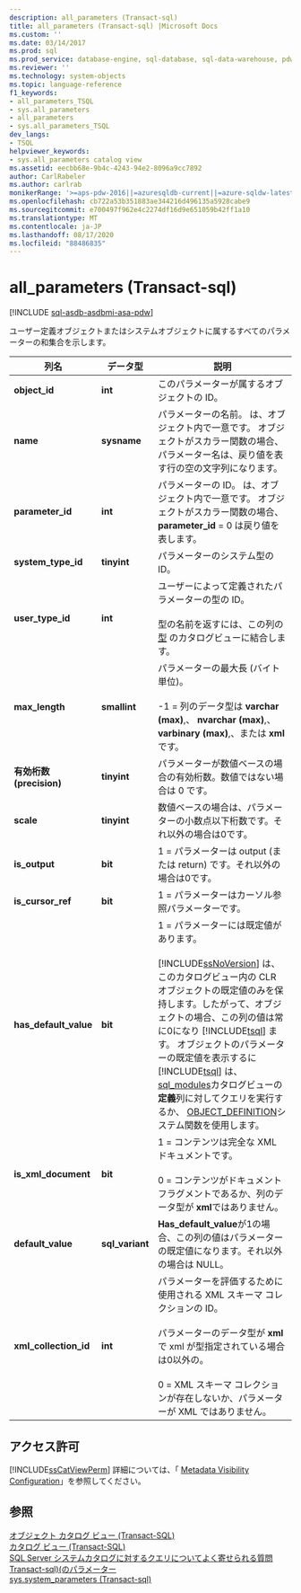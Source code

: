```yaml
---
description: all_parameters (Transact-sql)
title: all_parameters (Transact-sql) |Microsoft Docs
ms.custom: ''
ms.date: 03/14/2017
ms.prod: sql
ms.prod_service: database-engine, sql-database, sql-data-warehouse, pdw
ms.reviewer: ''
ms.technology: system-objects
ms.topic: language-reference
f1_keywords:
- all_parameters_TSQL
- sys.all_parameters
- all_parameters
- sys.all_parameters_TSQL
dev_langs:
- TSQL
helpviewer_keywords:
- sys.all_parameters catalog view
ms.assetid: eecbb68e-9b4c-4243-94e2-8096a9cc7892
author: CarlRabeler
ms.author: carlrab
monikerRange: '>=aps-pdw-2016||=azuresqldb-current||=azure-sqldw-latest||>=sql-server-2016||=sqlallproducts-allversions||>=sql-server-linux-2017||=azuresqldb-mi-current'
ms.openlocfilehash: cb722a53b351883ae344216d496135a5928cabe9
ms.sourcegitcommit: e700497f962e4c2274df16d9e651059b42ff1a10
ms.translationtype: MT
ms.contentlocale: ja-JP
ms.lasthandoff: 08/17/2020
ms.locfileid: "88486835"
---
```

# <a name="sysall_parameters-transact-sql"></a>all_parameters (Transact-sql)
[!INCLUDE [sql-asdb-asdbmi-asa-pdw](../../includes/applies-to-version/sql-asdb-asdbmi-asa-pdw.md)]

  ユーザー定義オブジェクトまたはシステムオブジェクトに属するすべてのパラメーターの和集合を示します。  
  
|列名|データ型|説明|  
|-----------------|---------------|-----------------|  
|**object_id**|**int**|このパラメーターが属するオブジェクトの ID。|  
|**name**|**sysname**|パラメーターの名前。 は、オブジェクト内で一意です。 オブジェクトがスカラー関数の場合、パラメーター名は、戻り値を表す行の空の文字列になります。|  
|**parameter_id**|**int**|パラメーターの ID。 は、オブジェクト内で一意です。 オブジェクトがスカラー関数の場合、 **parameter_id** = 0 は戻り値を表します。|  
|**system_type_id**|**tinyint**|パラメーターのシステム型の ID。|  
|**user_type_id**|**int**|ユーザーによって定義されたパラメーターの型の ID。<br /><br /> 型の名前を返すには、この列の [型](../../relational-databases/system-catalog-views/sys-types-transact-sql.md) のカタログビューに結合します。|  
|**max_length**|**smallint**|パラメーターの最大長 (バイト単位)。<br /><br /> -1 = 列のデータ型は **varchar (max)**,、 **nvarchar (max)**,、 **varbinary (max)**,、または **xml**です。|  
|**有効桁数 (precision)**|**tinyint**|パラメーターが数値ベースの場合の有効桁数。数値ではない場合は 0 です。|  
|**scale**|**tinyint**|数値ベースの場合は、パラメーターの小数点以下桁数です。それ以外の場合は0です。|  
|**is_output**|**bit**|1 = パラメーターは output (または return) です。それ以外の場合は0です。|  
|**is_cursor_ref**|**bit**|1 = パラメーターはカーソル参照パラメーターです。|  
|**has_default_value**|**bit**|1 = パラメーターには既定値があります。<br /><br /> [!INCLUDE[ssNoVersion](../../includes/ssnoversion-md.md)] は、このカタログビュー内の CLR オブジェクトの既定値のみを保持します。したがって、オブジェクトの場合、この列の値は常に0になり [!INCLUDE[tsql](../../includes/tsql-md.md)] ます。 オブジェクトのパラメーターの既定値を表示するに [!INCLUDE[tsql](../../includes/tsql-md.md)] は、 [sql_modules](../../relational-databases/system-catalog-views/sys-sql-modules-transact-sql.md)カタログビューの**定義**列に対してクエリを実行するか、 [OBJECT_DEFINITION](../../t-sql/functions/object-definition-transact-sql.md)システム関数を使用します。|  
|**is_xml_document**|**bit**|1 = コンテンツは完全な XML ドキュメントです。<br /><br /> 0 = コンテンツがドキュメントフラグメントであるか、列のデータ型が **xml**ではありません。|  
|**default_value**|**sql_variant**|**Has_default_value**が1の場合、この列の値はパラメーターの既定値になります。それ以外の場合は NULL。|  
|**xml_collection_id**|**int**|パラメーターを評価するために使用される XML スキーマ コレクションの ID。<br /><br /> パラメーターのデータ型が **xml** で xml が型指定されている場合は0以外の。<br /><br /> 0 = XML スキーマ コレクションが存在しないか、パラメーターが XML ではありません。|  
  
## <a name="permissions"></a>アクセス許可  
 [!INCLUDE[ssCatViewPerm](../../includes/sscatviewperm-md.md)] 詳細については、「 [Metadata Visibility Configuration](../../relational-databases/security/metadata-visibility-configuration.md)」を参照してください。  
  
## <a name="see-also"></a>参照  
 [オブジェクト カタログ ビュー &#40;Transact-SQL&#41;](../../relational-databases/system-catalog-views/object-catalog-views-transact-sql.md)   
 [カタログ ビュー &#40;Transact-SQL&#41;](../../relational-databases/system-catalog-views/catalog-views-transact-sql.md)   
 [SQL Server システムカタログに対するクエリについてよく寄せられる質問](../../relational-databases/system-catalog-views/querying-the-sql-server-system-catalog-faq.md)   
 [Transact-sql&#41;&#40;のパラメーター ](../../relational-databases/system-catalog-views/sys-parameters-transact-sql.md)   
 [sys.system_parameters &#40;Transact-sql&#41;](../../relational-databases/system-catalog-views/sys-system-parameters-transact-sql.md)  
  
  
